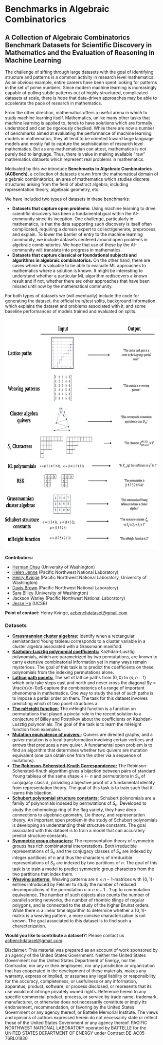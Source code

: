 # Benchmarks in Algebraic Combinatorics
## A Collection of Algebraic Combinatorics Benchmark Datasets for Scientific Discovery in Mathematics and the Evaluation of Reasoning in Machine Learning

The challenge of sifting through large datasets with the goal of identifying structure and patterns is a common activity in research level mathematics. As an obvious example, entire careers have been spent looking for patterns in the set of prime numbers. Since modern machine learning is increasingly capable of pulling subtle patterns out of highly structured, complicated datasets at scale, there is hope that data-driven approaches may be able to accelerate the pace of research in mathematics.

From the other direction, mathematics offers a useful arena in which to study machine learning itself. Mathematics, unlike many other tasks that machine learning is applied to, tends to have solutions which are formally understood and can be rigorously checked. While there are now a number of benchmarks aimed at evaluating the performance of machine learning models in mathematics, they all tend to be oriented toward large language models and mostly fail to capture the sophistication of research level mathematics. But as any mathematician can attest, mathematics is not purely tied to language. Thus, there is value in making available "raw" mathematics datasets which represent real problems in mathematics.

Motivated by this we introduce **Benchmarks in Algebraic Combinatorics (ACBench)**, a collection of datasets drawn from the mathematical domain of algebraic combinatorics, an area of mathematics which studies discrete structures arising from the field of abstract algebra, including representation theory, algebraic geometry, etc.

We have included two types of datasets in these benchmarks:
- **Datasets that capture open problems:** Using machine learning to drive scientific discovery has been a fundamental goal within the AI-community since its inception. One challenge, particularly in mathematics, is that the data supporting such discovery is itself often complicated, requiring a domain expert to collect/generate, preprocess, and explain. To lower the barrier of entry to the machine learning community, we include datasets centered around open problems in algebraic combinatorics. We hope that use of these by the AI-community will translate into progress in mathematics. 
- **Datasets that capture classical or foundational subjects and algorithms in algebraic combinatorics:** On the other hand, there are cases where it is valuable to be able to evaluate ML approaches to mathematics where a solution is known. It might be interesting to understand whether a particular ML algorithm rediscovers a known result and if not, whether there are other approaches that have been missed until now by the mathematical community.


For both types of datasets we (will eventually) include the code for generating the dataset, the official train/test splits, background information which explains the dataset and problems associated with it, and some baseline performances of models trained and evaluated on splits.

<center>
<img src="fig-data-visualization.png" alt="Alt text" width="750" height="762" style="display: block; margin-left: auto; margin-right: auto;">
</center>

**Contributors:**
- [Herman Chau](https://sites.math.washington.edu/~hchau/) (University of Washington)
- [Helen Jenne](https://hjenne.github.io) (Pacific Northwest National Laboratory)
- [Henry Kvinge](https://hkvinge.github.io) (Pacific Northwest National Laboratory, University of Washington)
- [Davis Brown](https://davisrbrown.com) (Pacific Northwest National Laboratory)
- [Sara Billey](https://sites.math.washington.edu/~billey/) (University of Washington)
- Jackson Warley (Pacific Northwest National Laboratory)
- [Jesse He](https://he-jesse.github.io) (UCSB)

**Point of contact:** Henry Kvinge, acbenchdataset@gmail.com

### Datasets
- [**Grassmannian cluster algebras:**](https://github.com/pnnl/ML4AlgComb/tree/master/grassmannian_cluster_algebras) Identify when a rectangular semistandard Young tableau corresponds to a cluster variable in a cluster algebra associated with a Grassmann manifold.
- [**Kazhdan-Lusztig polynomial coefficients:**](https://github.com/pnnl/ML4AlgComb/tree/master/kl-polynomial_coefficients) Kazhdan-Lusztig polynomials, which are parametrized by two permutations, are known to carry extensive combinatorial information yet in many ways remain mysterious. The goal of this task is to predict the coefficients on these polynomials from the indexing permutations alone.
- [**Lattice path posets:**](https://github.com/pnnl/ML4AlgComb/tree/master/lattice_path_posets) The set of lattice paths from $(0,0)$ to $(n,n-1)$ which only take steps east and north and never cross the diagonal $y = \frac{n}{n-1}x$ capture the combinatorics of a range of important phenomena in mathematics. One way to study the set of such paths is to impose a partial order on them. The task for this dataset involves predicting which of two poset structures a
- [**The mHeight function:**](https://github.com/pnnl/ML4AlgComb/tree/master/mheight_function) The mHeight function is a function on permutations that played a pivotal role in the recent solution to a conjecture of Billey and Postnikov about the coefficients on Kazhdan-Lusztig polynomials. The goal of the task is to learn the mHeight function from examples.
- [**Mutation equivalence of quivers:**](https://github.com/pnnl/ML4AlgComb/tree/master/quiver_mutation_equivalence): Quivers are directed graphs, and a quiver mutation is a local transformation involving certain vertices and arrows that produces a new quiver. A fundamental open problem is to find an algorithm that determines whether two quivers are mutation equivalent (one can obtain one from the other via a sequence of mutations).
- [**The Robinson-Schensted-Knuth Correspondence:**](https://github.com/pnnl/ML4AlgComb/tree/master/rsk) The Robinson-Schensted-Knuth algorithm gives a bijection between pairs of standard Young tableau of the same shape $\lambda \vdash n$ and permutations in $S_n$ of conjugacy class $\lambda$, providing a bijective proof of a fundamental identity from representation theory. The goal of this task is to train such that it learns this bijection.
- [**Schubert polynomial structure constants:**](https://github.com/pnnl/ML4AlgComb/tree/master/schubert_polynomial_structure) Schubert polynomials are a family of polynomials indexed by permutations of $S_n$. Developed to study the cohomology ring of the flag variety, they have deep connections to algebraic geometry, Lie theory, and representation theory. An important open problem in the study of Schubert polynomials is developing an understanding their structure constants. The goal associated with this dataset is to train a model that can accurately predict structure constants.
- [**Symmetric group characters:**](https://github.com/pnnl/ML4AlgComb/tree/master/symmetric_group_character) The representation theory of symmetric groups has rich combinatorial interpretations. Both irreducible representations of $S_n$ and the conjugacy classes of $S_n$ are indexed by integer partitions of $n$ and thus the characters of irreducible representations of $S_n$ are indexed by two partitions of $n$. The goal of this task is to train a model to predict symmetric group characters from the two partitions that index them.
- [**Weaving patterns:**](https://github.com/pnnl/ML4AlgComb/tree/master/weaving_patterns) Weaving patterns are $n \times n-1$-matrices with $\{0,1\}$-entries introduced by Felsner to study the number of reduced decompositions of the permutation $\sigma = n \; n-1 \; \ldots 1$ up to commutation equivalence. The number of such objects also counts the number of parallel sorting networks, the number of rhombic tilings of regular polygons, and is connected to the study of the higher Bruhat orders. While there is a linear time algorithm to determine whether a $\{0,1\}$-matrix is a weaving pattern, a more concise characterization is not known. The goal associated to this dataset is to find such a characterization.

**Would you like to contribute a dataset?:** Please contact us acbenchdataset@gmail.com.

Disclaimer:
This material was prepared as an account of work sponsored by an agency of the United States Government.  Neither the United States Government nor the United States Department of Energy, nor the Contractor, nor any or their employees, nor any jurisdiction or organization that has cooperated in the development of these materials, makes any warranty, express or implied, or assumes any legal liability or responsibility for the accuracy, completeness, or usefulness or any information, apparatus, product, software, or process disclosed, or represents that its use would not infringe privately owned rights.
Reference herein to any specific commercial product, process, or service by trade name, trademark, manufacturer, or otherwise does not necessarily constitute or imply its endorsement, recommendation, or favoring by the United States Government or any agency thereof, or Battelle Memorial Institute. The views and opinions of authors expressed herein do not necessarily state or reflect those of the United States Government or any agency thereof.
PACIFIC NORTHWEST NATIONAL LABORATORY
operated by
BATTELLE
for the
UNITED STATES DEPARTMENT OF ENERGY
under Contract DE-AC05-76RL01830
